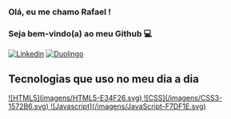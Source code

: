 ### Olá, eu me chamo Rafael !

### Seja bem-vindo(a) ao meu Github 💻

[![Linkedin](https://img.shields.io/badge/LinkedIn-0077B5?style=for-the-badge&logo=linkedin&logoColor=white)](https://br.linkedin.com/in/rafaelassuncaodev)
[![Duolingo](https://img.shields.io/badge/Duolingo-58CC02?style=for-the-badge&logo=Duolingo&logoColor=white)](https://www.duolingo.com/profile/RafaelAssun21)

## Tecnologias que uso no meu dia a dia

<a style="cursor: none;" href="#">
 ![HTML5](imagens/HTML5-E34F26.svg)
</a>

<a style="cursor: default;" href="#">
  ![CSS](/imagens/CSS3-1572B6.svg)
</a>

<a style="cursor: default;" href="#">
  ![Javascript](/imagens/JavaScript-F7DF1E.svg)
</a>
